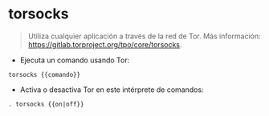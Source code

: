 # torsocks

> Utiliza cualquier aplicación a través de la red de Tor.
> Más información: <https://gitlab.torproject.org/tpo/core/torsocks>.

- Ejecuta un comando usando Tor:

`torsocks {{comando}}`

- Activa o desactiva Tor en este intérprete de comandos:

`. torsocks {{on|off}}`
